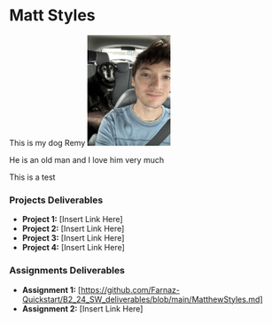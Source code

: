 # Matt Styles
This is my dog Remy
<img src="./assets/Matt Styles.jpg" style="width:150px;"/>

He is an old man and I love him very much 

This is a test

### Projects Deliverables
- **Project 1:** [Insert Link Here]
- **Project 2:** [Insert Link Here]
- **Project 3:** [Insert Link Here]
- **Project 4:** [Insert Link Here]

### Assignments Deliverables
- **Assignment 1:** [https://github.com/Farnaz-Quickstart/B2_24_SW_deliverables/blob/main/MatthewStyles.md]
- **Assignment 2:** [Insert Link Here]







